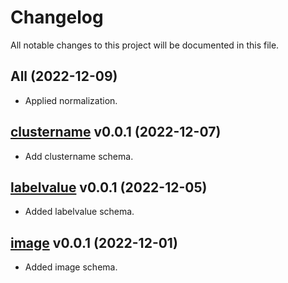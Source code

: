 # Changelog

All notable changes to this project will be documented in this file.

## All (2022-12-09)

- Applied normalization.

## [clustername](clustername/) v0.0.1 (2022-12-07)

- Add clustername schema.

## [labelvalue](labelvalue/) v0.0.1 (2022-12-05)

- Added labelvalue schema.

## [image](image/) v0.0.1 (2022-12-01)

- Added image schema.
